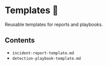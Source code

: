 # Templates 📝

Reusable templates for reports and playbooks.

## Contents
- `incident-report-template.md`
- `detection-playbook-template.md`
